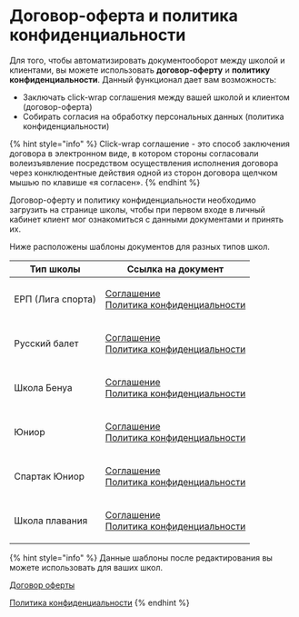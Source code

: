 # Договор-оферта и политика конфиденциальности



Для того, чтобы автоматизировать документооборот между школой и клиентами, вы можете использовать **договор-оферту** и **политику конфиденциальности**. Данный функционал дает вам возможность:

* Заключать click-wrap соглашения между вашей школой и клиентом (договор-оферта)
* Собирать согласия на обработку персональных данных (политика конфиденциальности)

{% hint style="info" %}
Click-wrap соглашение - это способ заключения договора в электронном виде, в котором стороны согласовали волеизъявление посредством осуществления исполнения договора через конклюдентные действия одной из сторон договора щелчком мышью по клавише «я согласен».
{% endhint %}

Договор-оферту и политику конфиденциальности необходимо загрузить на странице школы, чтобы при первом входе в личный кабинет клиент мог ознакомиться с данными документами и принять их.&#x20;

Ниже расположены шаблоны документов для разных типов школ.

| Тип школы         | Ссылка на документ                                                                                                                                             |
| ----------------- | -------------------------------------------------------------------------------------------------------------------------------------------------------------- |
| ЕРП (Лига спорта) | <p><a href="https://disk.yandex.com/i/71aYLQjG0TeGtw">Соглашение</a><br><a href="https://disk.yandex.com/i/sgl74JsiqQyU3w">Политика конфиденциальности</a></p> |
| Русский балет     | <p><a href="https://disk.yandex.com/i/7C2yHE_eUweg9w">Соглашение</a><br><a href="https://disk.yandex.com/i/zTVH7dTbsAg4lA">Политика конфиденциальности</a></p> |
| Школа Бенуа       | <p><a href="https://disk.yandex.com/i/VPPysi28HupA0Q">Соглашение</a><br><a href="https://disk.yandex.com/i/Gk4aMyCTHpH62g">Политика конфиденциальности</a></p> |
| Юниор             | <p><a href="https://disk.yandex.com/i/lcx1vO-1lw4Djw">Соглашение</a><br><a href="https://disk.yandex.com/i/CcOowLBKspLgbg">Политика конфиденциальности</a></p> |
| Спартак Юниор     | <p><a href="https://disk.yandex.com/i/yKe5-zZT4Nj5kQ">Соглашение</a><br><a href="https://disk.yandex.com/i/l_3xyyJ9CQdhRQ">Политика конфиденциальности</a></p> |
| Школа плавания    | <p><a href="https://disk.yandex.com/i/Y20vJcDnZphrmA">Соглашение</a><br><a href="https://disk.yandex.com/i/nRgqbah_vyj7sw">Политика конфиденциальности</a></p> |

{% hint style="info" %}
Данные шаблоны после редактирования вы можете использовать для ваших школ.

[Договор оферты ](https://disk.yandex.ru/d/qKPXGloC64VlSA)

[Политика конфиденциальности](https://disk.yandex.ru/i/cfJJdIjFunlhxQ)
{% endhint %}
